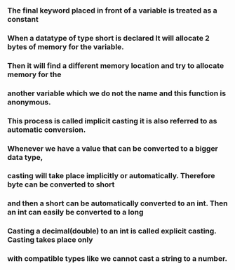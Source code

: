 ### The final keyword placed in front of a variable is treated as a constant
### When a datatype of type short is declared It will allocate 2 bytes of memory for the variable.
### Then it will find a different memory location and try to allocate memory for the
### another variable which we do not the name and this function is anonymous.
### This process is called implicit casting it is also referred to as automatic conversion.
### Whenever we have a value that can be converted to a bigger data type,
### casting will take place implicitly or automatically. Therefore byte can be converted to short
### and then a short can be automatically converted to an int. Then an int can easily be converted to a long
### Casting a decimal(double) to an int is called explicit casting. Casting takes place only 
### with compatible types like we cannot cast a string to a number.
